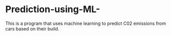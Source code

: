 # Prediction-using-ML-
This is a program that uses machine learning to predict C02 emissions from cars based on their build.

